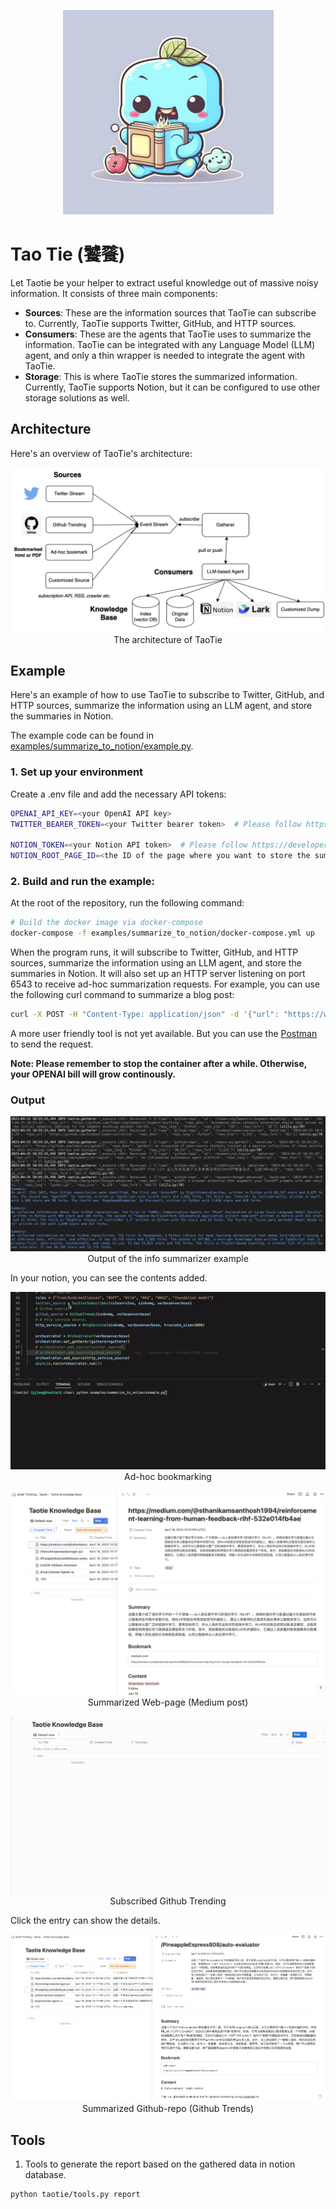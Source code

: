 <p align="center">
    <img src="./images/taotie.png" alt="drawing"/>
</p>

# Tao Tie (饕餮)

Let Taotie be your helper to extract useful knowledge out of massive noisy information. It consists of three main components:

* **Sources**: These are the information sources that TaoTie can subscribe to. Currently, TaoTie supports Twitter, GitHub, and HTTP sources.
* **Consumers**: These are the agents that TaoTie uses to summarize the information. TaoTie can be integrated with any Language Model (LLM) agent, and only a thin wrapper is needed to integrate the agent with TaoTie.
* **Storage**: This is where TaoTie stores the summarized information. Currently, TaoTie supports Notion, but it can be configured to use other storage solutions as well.

## Architecture

Here's an overview of TaoTie's architecture:

<p align="center">
    <img src="./images/architecture.png" alt="drawing"/>
    <br>The architecture of TaoTie
</p>

## Example
Here's an example of how to use TaoTie to subscribe to Twitter, GitHub, and HTTP sources, summarize the information using an LLM agent, and store the summaries in Notion.

The example code can be found in [examples/summarize_to_notion/example.py](examples/summarize_to_notion/example.py).

### 1. Set up your environment

Create a .env file and add the necessary API tokens:

```bash
OPENAI_API_KEY=<your OpenAI API key>
TWITTER_BEARER_TOKEN=<your Twitter bearer token>  # Please follow https://developer.twitter.com/en/portal.

NOTION_TOKEN=<your Notion API token>  # Please follow https://developers.notion.com/docs/create-a-notion-integration.
NOTION_ROOT_PAGE_ID=<the ID of the page where you want to store the summaries>  # The id of the page where you want to dump the summary.
```

### 2. Build and run the example:
At the root of the repository, run the following command:
```bash
# Build the docker image via docker-compose
docker-compose -f examples/summarize_to_notion/docker-compose.yml up
```


When the program runs, it will subscribe to Twitter, GitHub, and HTTP sources, summarize the information using an LLM agent, and store the summaries in Notion. It will also set up an HTTP server listening on port 6543 to receive ad-hoc summarization requests. For example, you can use the following curl command to summarize a blog post:

```bash
curl -X POST -H "Content-Type: application/json" -d '{"url": "https://www.harmdevries.com/post/model-size-vs-compute-overhead"}' http://localhost:6543/api/v1/url
```

A more user friendly tool is not yet available. But you can use the [Postman](https://www.postman.com/) to send the request.

**Note: Please remember to stop the container after a while. Otherwise, your OPENAI bill will grow continously.**

### Output

<p align="center">
    <img src="./examples/summarize_to_notion/example.png" alt="drawing"/>
    <br>Output of the info summarizer example
</p>

In your notion, you can see the contents added.

<p align="center">
    <img src="./images/adhoc-saving.gif" alt="drawing"/>
    <br>Ad-hoc bookmarking
</p>

<p align="center">
    <img src="./images/web-page.png" alt="drawing"/>
    <br>Summarized Web-page (Medium post)
</p>

<p align="center">
    <img src="./images/github-trending-short.gif" alt="drawing"/>
    <br>Subscribed Github Trending
</p>

Click the entry can show the details.
<p align="center">
    <img src="./images/github-repo.png" alt="drawing"/>
    <br>Summarized Github-repo (Github Trends)
</p>

## Tools
1. Tools to generate the report based on the gathered data in notion database.
```
python taotie/tools.py report
```